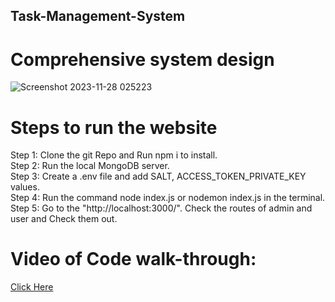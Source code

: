 ## Task-Management-System <br>

# Comprehensive system design  <br>
![Screenshot 2023-11-28 025223](https://github.com/NaveentejaB/Task-Management-System/assets/103510023/caf6236d-c5a9-4ab4-912e-659b7edfeca9)  <br>

# Steps to run the website    <br>

Step 1: Clone the git Repo and Run npm i to install.  <br>
Step 2: Run the local MongoDB server.  <br>
Step 3: Create a .env file and add SALT, ACCESS_TOKEN_PRIVATE_KEY values.   <br>
Step 4: Run the command node index.js or nodemon index.js in the terminal.  <br>
Step 5: Go to the "http://localhost:3000/". Check the routes of admin and user and Check them out.  <br>

# Video of Code walk-through:  <br>
[Click Here](https://www.loom.com/share/2cb2a474920f4bc9bb601cb4670b130a?sid=5b0d4979-7764-4056-98ca-b9cf08e55984)

